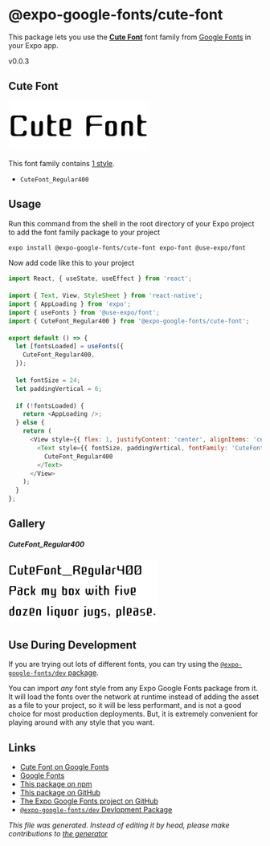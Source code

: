 # @expo-google-fonts/cute-font

This package lets you use the [**Cute Font**](https://fonts.google.com/specimen/Cute+Font) font family from [Google Fonts](https://fonts.google.com/) in your Expo app.

v0.0.3

## Cute Font

![Cute Font](./font-family.png)

This font family contains [1 style](#gallery).

- `CuteFont_Regular400`

## Usage

Run this command from the shell in the root directory of your Expo project to add the font family package to your project
```sh
expo install @expo-google-fonts/cute-font expo-font @use-expo/font
```

Now add code like this to your project
```js
import React, { useState, useEffect } from 'react';

import { Text, View, StyleSheet } from 'react-native';
import { AppLoading } from 'expo';
import { useFonts } from '@use-expo/font';
import { CuteFont_Regular400 } from '@expo-google-fonts/cute-font';

export default () => {
  let [fontsLoaded] = useFonts({
    CuteFont_Regular400,
  });

  let fontSize = 24;
  let paddingVertical = 6;

  if (!fontsLoaded) {
    return <AppLoading />;
  } else {
    return (
      <View style={{ flex: 1, justifyContent: 'center', alignItems: 'center' }}>
        <Text style={{ fontSize, paddingVertical, fontFamily: 'CuteFont_Regular400' }}>
          CuteFont_Regular400
        </Text>
      </View>
    );
  }
};

```

## Gallery

##### CuteFont_Regular400
![CuteFont_Regular400](./264e6741d6541397294f9de009ed33b609adf005445eaf7a346c99b03ae75feb.ttf.png)


## Use During Development

If you are trying out lots of different fonts, you can try using the [`@expo-google-fonts/dev` package](https://www.npmjs.com/package/@expo-google-fonts/dev).

You can import *any* font style from any Expo Google Fonts package from it. It will load the fonts
over the network at runtime instead of adding the asset as a file to your project, so it will be 
less performant, and is not a good choice for most production deployments. But, it is extremely convenient
for playing around with any style that you want.

## Links

- [Cute Font on Google Fonts](https://fonts.google.com/specimen/Cute+Font)
- [Google Fonts](https://fonts.google.com/)
- [This package on npm](https://www.npmjs.com/package/@expo-google-fonts/cute-font)
- [This package on GitHub](https://github.com/expo/google-fonts/tree/master/font-packages/cute-font)
- [The Expo Google Fonts project on GitHub](https://github.com/expo/google-fonts)
- [`@expo-google-fonts/dev` Devlopment Package](https://github.com/expo/google-fonts/tree/master/font-packages/dev)


*This file was generated. Instead of editing it by head, please make contributions to [the generator](https://github.com/expo/google-fonts/tree/master/packages/generator)*
